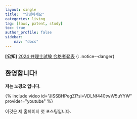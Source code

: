 ```yaml
---
layout: single
title:  "안녕하세요"
categories: living
tag: [laws, patent, study]
toc: true
author_profile: false
sidebar:
    nav: "docs"
---
```


**[公知]** [2024 弁理士試験 合格者発表](https://www.jpo.go.jp/news/benrishi/shiken-gokaku/document/index/2024_benrishi_gokaku.pdf)
{: .notice--danger}

## 환영합니다!

**저는 노경오 입니다.**

{% include video id="JISSBHPegZI?si=VDLNf440twW5uYYW" provider="youtube" %}

이것은 제 홈페이지 첫 포스팅입니다.

